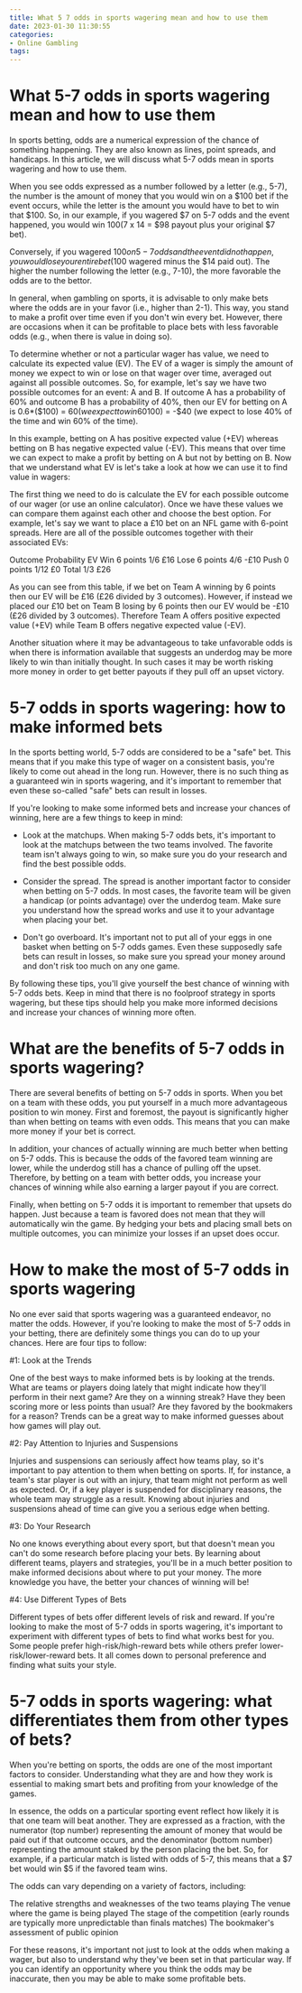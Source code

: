 ```yaml
---
title: What 5 7 odds in sports wagering mean and how to use them
date: 2023-01-30 11:30:55
categories:
- Online Gambling
tags:
---
```



#  What 5-7 odds in sports wagering mean and how to use them

In sports betting, odds are a numerical expression of the chance of something happening. They are also known as lines, point spreads, and handicaps. In this article, we will discuss what 5-7 odds mean in sports wagering and how to use them.

When you see odds expressed as a number followed by a letter (e.g., 5-7), the number is the amount of money that you would win on a $100 bet if the event occurs, while the letter is the amount you would have to bet to win that $100. So, in our example, if you wagered $7 on 5-7 odds and the event happened, you would win $100 ($7 x 14 = $98 payout plus your original $7 bet).

Conversely, if you wagered $100 on 5-7 odds and the event did not happen, you would lose your entire bet ($100 wagered minus the $14 paid out). The higher the number following the letter (e.g., 7-10), the more favorable the odds are to the bettor.

In general, when gambling on sports, it is advisable to only make bets where the odds are in your favor (i.e., higher than 2-1). This way, you stand to make a profit over time even if you don't win every bet. However, there are occasions when it can be profitable to place bets with less favorable odds (e.g., when there is value in doing so).

To determine whether or not a particular wager has value, we need to calculate its expected value (EV). The EV of a wager is simply the amount of money we expect to win or lose on that wager over time, averaged out against all possible outcomes. So, for example, let's say we have two possible outcomes for an event: A and B. If outcome A has a probability of 60% and outcome B has a probability of 40%, then our EV for betting on A is 0.6*($100) = $60 (we expect to win 60% of the time and lose 40% of the time) while our EV for betting on B is 0.4*($100) = -$40 (we expect to lose 40% of the time and win 60% of the time).

In this example, betting on A has positive expected value (+EV) whereas betting on B has negative expected value (-EV). This means that over time we can expect to make a profit by betting on A but not by betting on B. Now that we understand what EV is let's take a look at how we can use it to find value in wagers:

The first thing we need to do is calculate the EV for each possible outcome of our wager (or use an online calculator). Once we have these values we can compare them against each other and choose the best option. For example, let's say we want to place a £10 bet on an NFL game with 6-point spreads. Here are all of the possible outcomes together with their associated EVs:

 Outcome Probability EV Win 6 points 1/6 £16 Lose 6 points 4/6 -£10 Push 0 points 1/12 £0 Total 1/3 £26

 As you can see from this table, if we bet on Team A winning by 6 points then our EV will be £16 (£26 divided by 3 outcomes). However, if instead we placed our £10 bet on Team B losing by 6 points then our EV would be -£10 (£26 divided by 3 outcomes). Therefore Team A offers positive expected value (+EV) while Team B offers negative expected value (-EV).

Another situation where it may be advantageous to take unfavorable odds is when there is information available that suggests an underdog may be more likely to win than initially thought. In such cases it may be worth risking more money in order to get better payouts if they pull off an upset victory.

#  5-7 odds in sports wagering: how to make informed bets

In the sports betting world, 5-7 odds are considered to be a "safe" bet. This means that if you make this type of wager on a consistent basis, you're likely to come out ahead in the long run. However, there is no such thing as a guaranteed win in sports wagering, and it's important to remember that even these so-called "safe" bets can result in losses.

If you're looking to make some informed bets and increase your chances of winning, here are a few things to keep in mind:

* Look at the matchups. When making 5-7 odds bets, it's important to look at the matchups between the two teams involved. The favorite team isn't always going to win, so make sure you do your research and find the best possible odds.

* Consider the spread. The spread is another important factor to consider when betting on 5-7 odds. In most cases, the favorite team will be given a handicap (or points advantage) over the underdog team. Make sure you understand how the spread works and use it to your advantage when placing your bet.

* Don't go overboard. It's important not to put all of your eggs in one basket when betting on 5-7 odds games. Even these supposedly safe bets can result in losses, so make sure you spread your money around and don't risk too much on any one game.

By following these tips, you'll give yourself the best chance of winning with 5-7 odds bets. Keep in mind that there is no foolproof strategy in sports wagering, but these tips should help you make more informed decisions and increase your chances of winning more often.

#  What are the benefits of 5-7 odds in sports wagering?

There are several benefits of betting on 5-7 odds in sports. When you bet on a team with these odds, you put yourself in a much more advantageous position to win money. First and foremost, the payout is significantly higher than when betting on teams with even odds. This means that you can make more money if your bet is correct.

In addition, your chances of actually winning are much better when betting on 5-7 odds. This is because the odds of the favored team winning are lower, while the underdog still has a chance of pulling off the upset. Therefore, by betting on a team with better odds, you increase your chances of winning while also earning a larger payout if you are correct.

Finally, when betting on 5-7 odds it is important to remember that upsets do happen. Just because a team is favored does not mean that they will automatically win the game. By hedging your bets and placing small bets on multiple outcomes, you can minimize your losses if an upset does occur.

#  How to make the most of 5-7 odds in sports wagering

No one ever said that sports wagering was a guaranteed endeavor, no matter the odds. However, if you're looking to make the most of 5-7 odds in your betting, there are definitely some things you can do to up your chances. Here are four tips to follow:

#1: Look at the Trends

One of the best ways to make informed bets is by looking at the trends. What are teams or players doing lately that might indicate how they'll perform in their next game? Are they on a winning streak? Have they been scoring more or less points than usual? Are they favored by the bookmakers for a reason? Trends can be a great way to make informed guesses about how games will play out.

#2: Pay Attention to Injuries and Suspensions

Injuries and suspensions can seriously affect how teams play, so it's important to pay attention to them when betting on sports. If, for instance, a team's star player is out with an injury, that team might not perform as well as expected. Or, if a key player is suspended for disciplinary reasons, the whole team may struggle as a result. Knowing about injuries and suspensions ahead of time can give you a serious edge when betting.

#3: Do Your Research

No one knows everything about every sport, but that doesn't mean you can't do some research before placing your bets. By learning about different teams, players and strategies, you'll be in a much better position to make informed decisions about where to put your money. The more knowledge you have, the better your chances of winning will be!

#4: Use Different Types of Bets

Different types of bets offer different levels of risk and reward. If you're looking to make the most of 5-7 odds in sports wagering, it's important to experiment with different types of bets to find what works best for you. Some people prefer high-risk/high-reward bets while others prefer lower-risk/lower-reward bets. It all comes down to personal preference and finding what suits your style.

#  5-7 odds in sports wagering: what differentiates them from other types of bets?

When you're betting on sports, the odds are one of the most important factors to consider. Understanding what they are and how they work is essential to making smart bets and profiting from your knowledge of the games.

In essence, the odds on a particular sporting event reflect how likely it is that one team will beat another. They are expressed as a fraction, with the numerator (top number) representing the amount of money that would be paid out if that outcome occurs, and the denominator (bottom number) representing the amount staked by the person placing the bet. So, for example, if a particular match is listed with odds of 5-7, this means that a $7 bet would win $5 if the favored team wins.

The odds can vary depending on a variety of factors, including:

The relative strengths and weaknesses of the two teams playing The venue where the game is being played The stage of the competition (early rounds are typically more unpredictable than finals matches) The bookmaker's assessment of public opinion

For these reasons, it's important not just to look at the odds when making a wager, but also to understand why they've been set in that particular way. If you can identify an opportunity where you think the odds may be inaccurate, then you may be able to make some profitable bets.